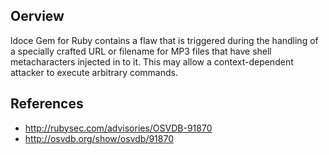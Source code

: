 ## Oerview
ldoce Gem for Ruby contains a flaw that is triggered during the handling of a specially crafted URL or filename for MP3 files that have shell metacharacters injected in to it. This may allow a context-dependent attacker to execute arbitrary commands.

## References
- http://rubysec.com/advisories/OSVDB-91870
- http://osvdb.org/show/osvdb/91870
